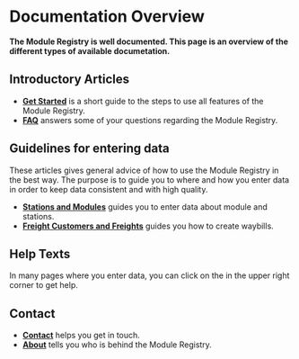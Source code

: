 ﻿# Documentation Overview
**The Module Registry is well documented. 
This page is an overview of the different types of available documetation.**

## Introductory Articles

- [**Get Started**](Content/articles-getstarted) is a short guide to the steps to use all features of the Module Registry.
- [**FAQ**](Content/articles-FAQ) answers some of your questions regarding the Module Registry.

## Guidelines for entering data
These articles gives general advice of how to use the Module Registry in the best way.
The purpose is to guide you to where and how you enter data in order
to keep data consistent and with high quality.
- [**Stations and Modules**](Content/articles-modulesandstations) guides you to enter data about module and stations.
- [**Freight Customers and Freights**](Content/articles-CustomersAndFreights) guides you how to create waybills.

## Help Texts
In many pages where you enter data, you can click on the <span class="fa fa-question-circle"></span> in the upper right corner to get help.

## Contact
- [**Contact**](Contact) helps you get in touch.
- [**About**](About) tells you who is behind the Module Registry.
